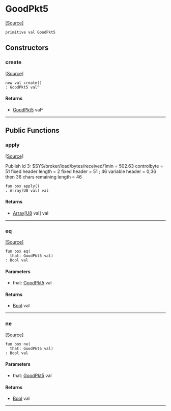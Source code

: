 # GoodPkt5
<span class="source-link">[[Source]](src/mqtt-utilities/testPackets.md#L-0-31)</span>
```pony
primitive val GoodPkt5
```

## Constructors

### create
<span class="source-link">[[Source]](src/mqtt-utilities/testPackets.md#L-0-31)</span>


```pony
new val create()
: GoodPkt5 val^
```

#### Returns

* [GoodPkt5](mqtt-utilities-GoodPkt5.md) val^

---

## Public Functions

### apply
<span class="source-link">[[Source]](src/mqtt-utilities/testPackets.md#L-0-31)</span>


Publish id 3: $SYS/broker/load/bytes/received/1min = 502.63 
controlbyte = 51
fixed header length = 2
fixed header = 51 ; 46
variable header = 0;36 then 36 chars 
remaining length = 46


```pony
fun box apply()
: Array[U8 val] val
```

#### Returns

* [Array](builtin-Array.md)\[[U8](builtin-U8.md) val\] val

---

### eq
<span class="source-link">[[Source]](src/mqtt-utilities/testPackets.md#L-0-31)</span>


```pony
fun box eq(
  that: GoodPkt5 val)
: Bool val
```
#### Parameters

*   that: [GoodPkt5](mqtt-utilities-GoodPkt5.md) val

#### Returns

* [Bool](builtin-Bool.md) val

---

### ne
<span class="source-link">[[Source]](src/mqtt-utilities/testPackets.md#L-0-31)</span>


```pony
fun box ne(
  that: GoodPkt5 val)
: Bool val
```
#### Parameters

*   that: [GoodPkt5](mqtt-utilities-GoodPkt5.md) val

#### Returns

* [Bool](builtin-Bool.md) val

---

